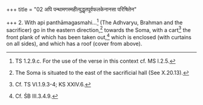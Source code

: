 +++
title = "02 अपि पन्थामगस्महीत्युद्धृतपूर्वफलकेनानसा परिश्रितेन"

+++
2. With api panthāmagasmahi...[^1] (The Adhvaryu, Brahman and the sacrificer) go in the eastern direction,[^2] towards the Soma, with a cart[^3] the front plank of which has been taken out,[^4] which is enclosed (with curtains on all sides), and which has a roof (cover from above).  


[^1]: TS 1.2.9.c. For the use of the verse in this context cf. MS I.2.5.  

[^2]: The Soma is situated to the east of the sacrificial hall (See X.20.13).  

[^3]: Cf. TS VI.1.9.3-4; KS XXIV.6.  


[^4]: Cf. ŚB III.3.4.9.  
